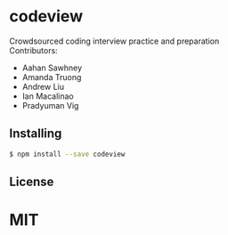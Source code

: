 codeview
===============

Crowdsourced coding interview practice and preparation <br />
Contributors:
* Aahan Sawhney
* Amanda Truong
* Andrew Liu
* Ian Macalinao
* Pradyuman Vig

## Installing

```bash
$ npm install --save codeview
```

## License

MIT
=======
